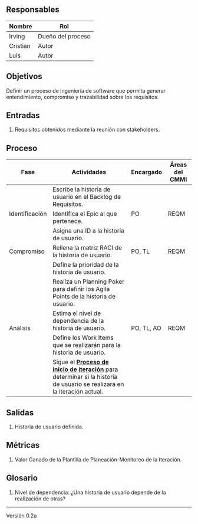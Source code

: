 ## Responsables

Nombre     | Rol
-----------|------------------
Irving     | Dueño del proceso
Cristian   | Autor
Luis       | Autor

## Objetivos
Definir un proceso de ingeniería de software que permita generar entendimiento, compromiso y trazabilidad sobre los requisitos.

## Entradas
1. Requisitos obtenidos mediante la reunión con stakeholders.

## Proceso
<table>
  <thead>
    <tr>
      <th>Fase</th>
      <th>Actividades</th>
      <th>Encargado</th>
      <th>Áreas del CMMI</th>
    </tr>
  </thead>
  <tbody>
    <tr>
      <td rowspan="3">Identificación</td>
      <td>Escribe la historia de usuario en el Backlog de Requisitos.</td>
      <td rowspan="3">PO</td>
      <td rowspan="3">REQM</td>
    </tr>
    <tr>
      <td>Identifica el Epic al que pertenece.</td>
    </tr>
    <tr>
      <td>Asigna una ID a la historia de usuario.</td>
    </tr>
    <tr>
      <td rowspan="1">Compromiso</td>
      <td>Rellena la matriz RACI de la historia de usuario.</td>
      <td>PO, TL</td>
      <td>REQM</td>
    </tr>
    <tr>
      <td rowspan="5">Análisis</td>
      <td>Define la prioridad de la historia de usuario.</td>
      <td rowspan="5">PO, TL, AO</td>
      <td rowspan="5">REQM</td>
    </tr> 
    <tr>
      <td>Realiza un Planning Poker para definir los Agile Points de la historia de usuario.</td>
    </tr> 
    <tr>
      <td>Estima el nivel de dependencia de la historia de usuario.</td>
    </tr> 
    <tr>
      <td>Define los Work Items que se realizarán para la historia de usuario.</td>
    </tr> 
    <tr>
      <td>Sigue el <strong><a href="https://github.com/novaDepto/Nova/wiki/Proceso-de-inicio-de-iteraci%C3%B3n">Proceso de inicio de iteración</a></strong> para determinar si la historia de usuario se realizará en la iteración actual.</td>
    </tr> 
  </tbody>
</table>

## Salidas
1. Historia de usuario definida.

## Métricas
1. Valor Ganado de la Plantilla de Planeación-Monitoreo de la Iteración.

## Glosario
1. Nivel de dependencia: ¿Una historia de usuario depende de la realización de otras?

***
Versión 0.2a
